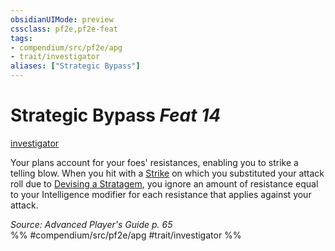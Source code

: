 ```yaml
---
obsidianUIMode: preview
cssclass: pf2e,pf2e-feat
tags:
- compendium/src/pf2e/apg
- trait/investigator
aliases: ["Strategic Bypass"]
---
```

# Strategic Bypass  *Feat 14*  
[investigator](../../rules/traits/investigator-apg.md)  


Your plans account for your foes' resistances, enabling you to strike a telling blow. When you hit with a [Strike](../../rules/actions/strike.md) on which you substituted your attack roll due to [Devising a Stratagem](../../rules/actions/devise-a-stratagem-apg.md), you ignore an amount of resistance equal to your Intelligence modifier for each resistance that applies against your attack.

*Source: Advanced Player's Guide p. 65*  
%% #compendium/src/pf2e/apg #trait/investigator %%
